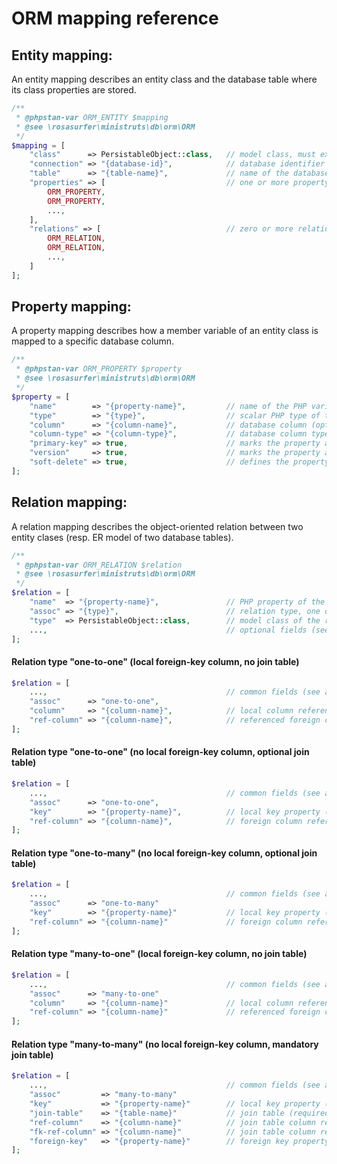 
ORM mapping reference
=====================


## Entity mapping:
An entity mapping describes an entity class and the database table where its class properties are stored.

```php
/**
 * @phpstan-var ORM_ENTITY $mapping
 * @see \rosasurfer\ministruts\db\orm\ORM
 */
$mapping = [
    "class"      => PersistableObject::class,   // model class, must extend PersistableObject (required)
    "connection" => "{database-id}",            // database identifier as configured in the application configuration (required)
    "table"      => "{table-name}",             // name of the database table where class properties are stored (required)
    "properties" => [                           // one or more property definitions (required)
        ORM_PROPERTY,
        ORM_PROPERTY,
        ...,
    ],
    "relations" => [                            // zero or more relation definitions between entity classes/db tables (optional)
        ORM_RELATION,
        ORM_RELATION,
        ...,
    ]
];
```


## Property mapping:
A property mapping describes how a member variable of an entity class is mapped to a specific database column.

```php
/**
 * @phpstan-var ORM_PROPERTY $property
 * @see \rosasurfer\ministruts\db\orm\ORM
 */
$property = [
    "name"        => "{property-name}",         // name of the PHP variable, accessor of the mapped database field (required)
    "type"        => "{type}",                  // scalar PHP type of the variable (required)
    "column"      => "{column-name}",           // database column (optional, default: same as "name")
    "column-type" => "{column-type}",           // database column type (optional, default: same as "type")
    "primary-key" => true,                      // marks the property as the identity field of the entity (optional)
    "version"     => true,                      // marks the property as the version field of the entity (optional)
    "soft-delete" => true,                      // defines the property as marker for "soft-deleted" entities (optional)
];
```


## Relation mapping:
A relation mapping describes the object-oriented relation between two entity clases (resp. ER model of two database tables).

```php
/**
 * @phpstan-var ORM_RELATION $relation
 * @see \rosasurfer\ministruts\db\orm\ORM
 */
$relation = [
    "name"  => "{property-name}",               // PHP property of the relation, accessor of the related object/s (required)
    "assoc" => "{type}",                        // relation type, one of "one-to-one|one-to-many|many-to-one|many-to-many" (required)
    "type"  => PersistableObject::class,        // model class of the related object/s, must extend PersistableObject (required)
    ...,                                        // optional fields (see below)
];
```


#### Relation type "one-to-one" (local foreign-key column, no join table)
```php
$relation = [
    ...,                                        // common fields (see above)
    "assoc"      => "one-to-one",
    "column"     => "{column-name}",            // local column referencing a foreign key (required)
    "ref-column" => "{column-name}",            // referenced foreign column (optional, default: primary key)
];
```


#### Relation type "one-to-one" (no local foreign-key column, optional join table)
```php
$relation = [
    ...,                                        // common fields (see above)
    "assoc"      => "one-to-one",
    "key"        => "{property-name}",          // local key property (optional, default: primary key)
    "ref-column" => "{column-name}",            // foreign column referencing the local key (required)
];
```


#### Relation type "one-to-many" (no local foreign-key column, optional join table)
```php
$relation = [
    ...,                                        // common fields (see above)
    "assoc"      => "one-to-many"
    "key"        => "{property-name}"           // local key property (optional, default: identity)
    "ref-column" => "{column-name}"             // foreign column referencing the local key (required)
];
```


#### Relation type "many-to-one" (local foreign-key column, no join table)
```php
$relation = [
    ...,                                        // common fields (see above)
    "assoc"      => "many-to-one"
    "column"     => "{column-name}"             // local column referencing a foreign key (required)
    "ref-column" => "{column-name}"             // referenced foreign column (optional, default: identity)
];
```


#### Relation type "many-to-many" (no local foreign-key column, mandatory join table)
```php
$relation = [
    ...,                                        // common fields (see above)
    "assoc"         => "many-to-many"
    "key"           => "{property-name}"        // local key property (optional, default: identity)
    "join-table"    => "{table-name}"           // join table (required)
    "ref-column"    => "{column-name}"          // join table column referencing the local key (required)
    "fk-ref-column" => "{column-name}"          // join table column referencing the foreign key (required)
    "foreign-key"   => "{property-name}"        // foreign key property (optional, default: identity)
];
```
